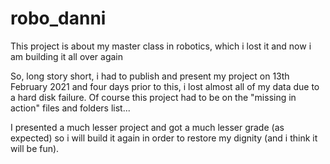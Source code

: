 # robo_danni
This project is about my master class in robotics, which i lost it and now i am building it all over again

So, long story short, i had to publish and present my project on 13th February 2021 and four days prior to this, i lost almost all of my data due to a hard disk failure. Of course this project had to be on the "missing in action" files and folders list...

I presented a much lesser project and got a much lesser grade (as expected) so i will build it again in order to restore my dignity (and i think it will be fun).


